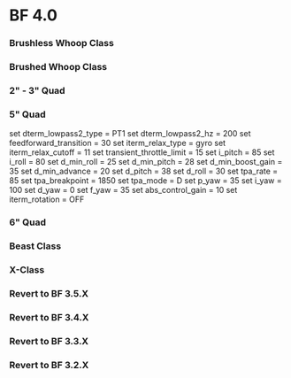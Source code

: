 # BF 4.0

### Brushless Whoop Class

### Brushed Whoop Class

### 2" - 3" Quad

### 5" Quad
set dterm_lowpass2_type = PT1
set dterm_lowpass2_hz = 200
set feedforward_transition = 30
set iterm_relax_type = gyro
set iterm_relax_cutoff = 11
set transient_throttle_limit = 15
set i_pitch = 85
set i_roll = 80
set d_min_roll = 25
set d_min_pitch = 28
set d_min_boost_gain = 35
set d_min_advance = 20
set d_pitch = 38
set d_roll = 30
set tpa_rate = 85
set tpa_breakpoint = 1850
set tpa_mode = D
set p_yaw = 35
set i_yaw = 100
set d_yaw = 0
set f_yaw = 35
set abs_control_gain = 10
set iterm_rotation = OFF

### 6" Quad

### Beast Class

### X-Class

### Revert to BF 3.5.X

### Revert to BF 3.4.X

### Revert to BF 3.3.X

### Revert to BF 3.2.X